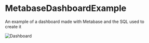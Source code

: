 # MetabaseDashboardExample
An example of a dashboard made with Metabase and the SQL used to create it

![Dashboard](../main/Dashboard.png)

